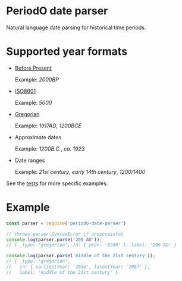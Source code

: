 # PeriodO date parser
Natural language date parsing for historical time periods.

# Supported year formats

  * [Before Present](https://en.wikipedia.org/wiki/Before_Present)

    Example: *2000BP*

  * [ISO8601](https://en.wikipedia.org/wiki/ISO_8601)

    Example: *5000*

  * [Gregorian](https://en.wikipedia.org/wiki/Gregorian_calendar)

    Example: *1917AD*, *1200BCE*

  * Approximate dates

    Example: *1200B.C.*, *ca. 1923*

  * Date ranges

    Example: *21st century*, *early 14th century*, *1200/1400*
    
See the [tests](test/index.js#L15-L151) for more specific examples.

# Example

```javascript
const parser = require('periodo-date-parser')

// throws parser.SyntaxError if unsuccessful
console.log(parser.parse('200 AD'));
// { _type: 'gregorian', in: { year: '0200' }, label: '200 AD' }

console.log(parser.parse('middle of the 21st century'));
// { _type: 'gregorian',
//   in: { earliestYear: '2034', latestYear: '2067' },
//   label: 'middle of the 21st century' }
```
